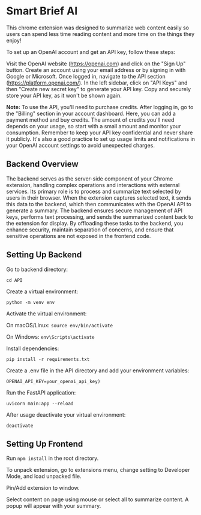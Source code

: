 # Smart Brief AI 

This chrome extension was designed to summarize web content easily so users can spend less time
reading content and more time on the things they enjoy!

To set up an OpenAI account and get an API key, follow these steps:

Visit the OpenAI website (https://openai.com) and click on the "Sign Up" button.
Create an account using your email address or by signing in with Google or Microsoft.
Once logged in, navigate to the API section (https://platform.openai.com/).
In the left sidebar, click on "API Keys" and then "Create new secret key" to generate your API key.
Copy and securely store your API key, as it won't be shown again.

**Note:** To use the API, you'll need to purchase credits. After logging in, go to the "Billing" section in your account dashboard. Here, you can add a payment method and buy credits. The amount of credits you'll need depends on your usage, so start with a small amount and monitor your consumption.
Remember to keep your API key confidential and never share it publicly. It's also a good practice to set up usage limits and notifications in your OpenAI account settings to avoid unexpected charges.


## Backend Overview

The backend serves as the server-side component of your Chrome extension, handling complex operations and interactions with external services. Its primary role is to process and summarize text selected by users in their browser. When the extension captures selected text, it sends this data to the backend, which then communicates with the OpenAI API to generate a summary. The backend ensures secure management of API keys, performs text processing, and sends the summarized content back to the extension for display. By offloading these tasks to the backend, you enhance security, maintain separation of concerns, and ensure that sensitive operations are not exposed in the frontend code.

## Setting Up Backend

Go to backend directory:

`cd API`

Create a virtual environment:

`python -m venv env`

Activate the virtual environment:

On macOS/Linux:
`source env/bin/activate`

On Windows:
`env\Scripts\activate`

Install dependencies:

`pip install -r requirements.txt`

Create a .env file in the API directory and add your environment variables: 

`OPENAI_API_KEY=your_openai_api_key)`


Run the FastAPI application:

`uvicorn main:app --reload`

After usage deactivate your virtual environment:

`deactivate`

## Setting Up Frontend


Run `npm install` in the root directory. 

To unpack extension, go to extensions menu, change setting to Developer Mode, and load unpacked file. 

Pin/Add extension to window. 

Select content on page using mouse or select all to summarize content. A popup will appear with your summary. 


